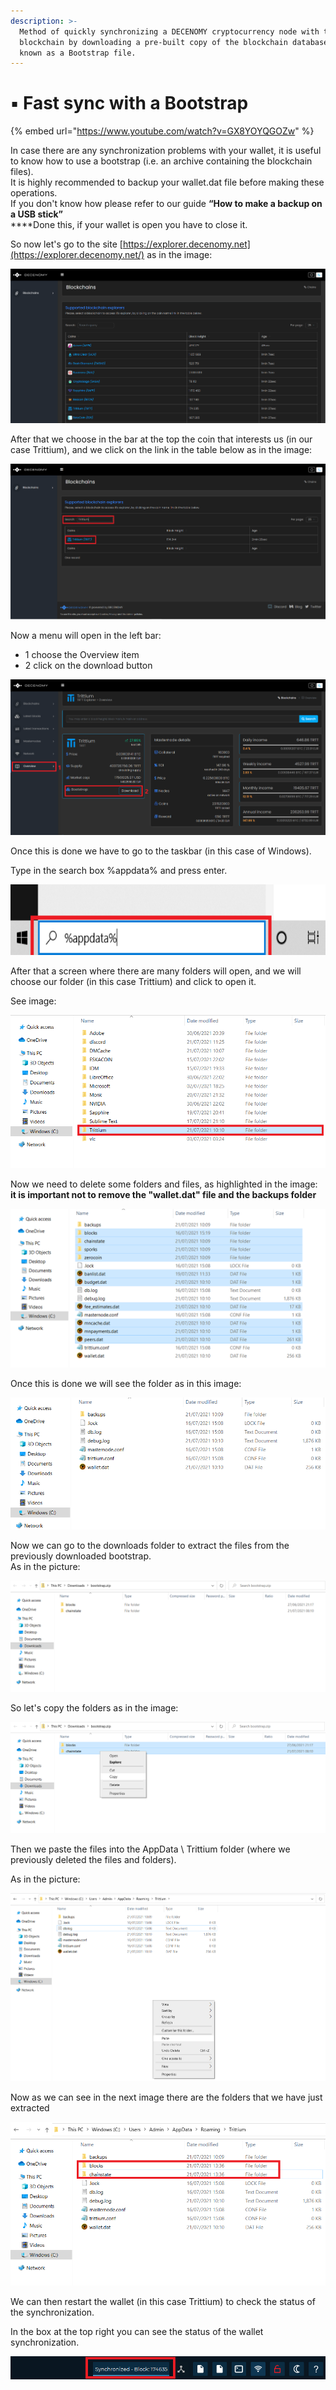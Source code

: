 ```yaml
---
description: >-
  Method of quickly synchronizing a DECENOMY cryptocurrency node with the
  blockchain by downloading a pre-built copy of the blockchain database, also
  known as a Bootstrap file.
---
```


# ▪ Fast sync with a Bootstrap

{% embed url="https://www.youtube.com/watch?v=GX8YOYQGOZw" %}



In case there are any synchronization problems with your wallet, it is useful to know how to use a bootstrap (i.e. an archive containing the blockchain files).\
It is highly recommended to backup your wallet.dat file before making these operations.\
If you don't know how please refer to our guide **“How to make a backup on a USB stick”**\
****Done this, if your wallet is open you have to close it.

So now let's go to the site [https://explorer.decenomy.net](https://explorer.decenomy.net/) as in the image:

![](<../../.gitbook/assets/0 (9).png>)

After that we choose in the bar at the top the coin that interests us (in our case Trittium), and we click on the link in the table below as in the image:

![](<../../.gitbook/assets/1 (10).png>)

Now a menu will open in the left bar:

* 1 choose the Overview item
* 2 click on the download button

![](<../../.gitbook/assets/2 (10).png>)

Once this is done we have to go to the taskbar (in this case of Windows).

Type in the search box %appdata% and press enter.

![](<../../.gitbook/assets/3 (3).png>)

After that a screen where there are many folders will open, and we will choose our folder (in this case Trittium) and click to open it.

See image:

![](<../../.gitbook/assets/4 (2).png>)

Now we need to delete some folders and files, as highlighted in the image:\
**it is important not to remove the "wallet.dat" file and the backups folder**

![](<../../.gitbook/assets/5 (7).png>)

Once this is done we will see the folder as in this image:

![](<../../.gitbook/assets/6 (1).png>)

Now we can go to the downloads folder to extract the files from the previously downloaded bootstrap.\
As in the picture:

![](<../../.gitbook/assets/7 (8).png>)

So let's copy the folders as in the image:

![](<../../.gitbook/assets/8 (6).png>)

Then we paste the files into the AppData \ Trittium folder (where we previously deleted the files and folders).

As in the picture:

![](<../../.gitbook/assets/9 (5).png>)

Now as we can see in the next image there are the folders that we have just extracted

![](<../../.gitbook/assets/10 (1).png>)

We can then restart the wallet (in this case Trittium) to check the status of the synchronization.

In the box at the top right you can see the status of the wallet synchronization.

![](../../.gitbook/assets/11.png)
